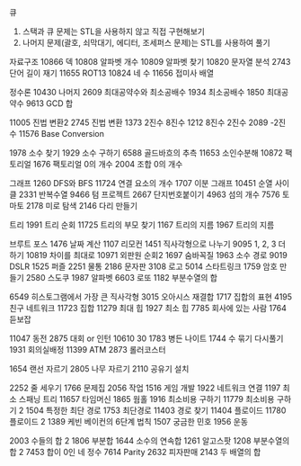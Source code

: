 큐
1. 스택과 큐 문제는 STL을 사용하지 않고 직접 구현해보기
2. 나머지 문제(괄호, 쇠막대기, 에디터, 조세퍼스 문제)는 STL를 사용하여 풀기

자료구조
10866 덱
10808 알파벳 개수
10809 알파벳 찾기
10820 문자열 분석
2743 단어 길이 재기
11655 ROT13
10824 네 수
11656 접미사 배열

정수론
10430 나머지
2609 최대공약수와 최소공배수
1934 최소공배수
1850 최대공약수
9613 GCD 합

11005 진법 변환2
2745 진법 변환
1373 2진수 8진수
1212 8진수 2진수
2089 -2진수
11576 Base Conversion	

1978 소수 찾기
1929 소수 구하기
6588 골드바흐의 추측
11653 소인수분해
10872 팩토리얼
1676 팩토리얼 0의 개수
2004 조합 0의 개수

그래프
1260 DFS와 BFS
11724 연결 요소의 개수
1707 이분 그래프
10451 순열 사이클
2331 반복수열
9466 텀 프로젝트
2667 단지번호붙이기
4963 섬의 개수
7576 토마토
2178 미로 탐색
2146 다리 만들기

트리
1991 트리 순회
11725 트리의 부모 찾기
1167 트리의 지름
1967 트리의 지름

브루트 포스
1476 날짜 계산 
1107 리모컨 
1451 직사각형으로 나누기
9095 1, 2, 3 더하기 
10819 차이를 최대로 
10971 외판원 순회2 
1697 숨바꼭질 
1963 소수 경로 
9019 DSLR
1525 퍼즐 
2251 물통 
2186 문자판 
3108 로고 
5014 스타트링크 
1759 암호 만들기 
2580 스도쿠 
1987 알파벳 
6603 로또 
1182 부분수열의 합


6549 히스토그램에서 가장 큰 직사각형
3015 오아시스 재결합
1717 집합의 표현
4195 친구 네트워크
11723 집합
11279 최대 힙
1927 최소 힙
7785 회사에 있는 사람
1764 듣보잡


11047 동전
2875 대회 or 인턴
10610 30
1783 병든 나이트
1744 수 묶기 다시풀기
1931 회의실배정
11399 ATM
2873 롤러코스터


1654 랜선 자르기
2805 나무 자르기
2110 공유기 설치


2252 줄 세우기 
1766 문제집 
2056 작업 
1516 게임 개발 
1922 네트워크 연결 
1197 최소 스패닝 트리 
11657 타임머신 
1865 웜홀
1916 최소비용 구하기 
11779 최소비용 구하기 2 
1504 특정한 최단 경로 
1753 최단경로 
11403 경로 찾기 
11404 플로이드 
11780 플로이드 2 
1389 케빈 베이컨의 6단계 법칙 
1507 궁금한 민호 
1956 운동 


2003 수들의 합 2 
1806 부분합 
1644 소수의 연속합 
1261 알고스팟 
1208 부분수열의 합 2
7453 합이 0인 네 정수
7614 Parity
2632 피자판매
2143 두 배열의 합

